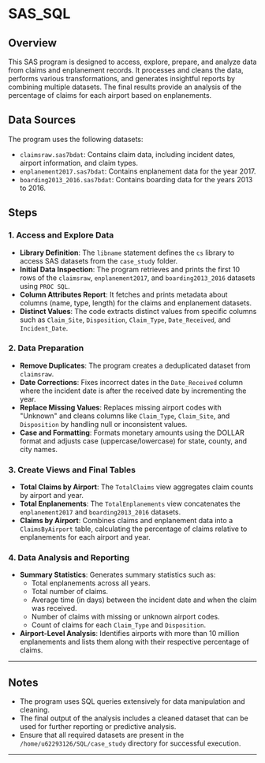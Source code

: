 # SAS_SQL

## Overview

This SAS program is designed to access, explore, prepare, and analyze data from claims and enplanement records. It processes and cleans the data, performs various transformations, and generates insightful reports by combining multiple datasets. The final results provide an analysis of the percentage of claims for each airport based on enplanements.

## Data Sources

The program uses the following datasets:
- `claimsraw.sas7bdat`: Contains claim data, including incident dates, airport information, and claim types.
- `enplanement2017.sas7bdat`: Contains enplanement data for the year 2017.
- `boarding2013_2016.sas7bdat`: Contains boarding data for the years 2013 to 2016.

## Steps

### 1. Access and Explore Data
- **Library Definition**: The `libname` statement defines the `cs` library to access SAS datasets from the `case_study` folder.
- **Initial Data Inspection**: The program retrieves and prints the first 10 rows of the `claimsraw`, `enplanement2017`, and `boarding2013_2016` datasets using `PROC SQL`.
- **Column Attributes Report**: It fetches and prints metadata about columns (name, type, length) for the claims and enplanement datasets.
- **Distinct Values**: The code extracts distinct values from specific columns such as `Claim_Site`, `Disposition`, `Claim_Type`, `Date_Received`, and `Incident_Date`.

### 2. Data Preparation
- **Remove Duplicates**: The program creates a deduplicated dataset from `claimsraw`.
- **Date Corrections**: Fixes incorrect dates in the `Date_Received` column where the incident date is after the received date by incrementing the year.
- **Replace Missing Values**: Replaces missing airport codes with "Unknown" and cleans columns like `Claim_Type`, `Claim_Site`, and `Disposition` by handling null or inconsistent values.
- **Case and Formatting**: Formats monetary amounts using the DOLLAR format and adjusts case (uppercase/lowercase) for state, county, and city names.

### 3. Create Views and Final Tables
- **Total Claims by Airport**: The `TotalClaims` view aggregates claim counts by airport and year.
- **Total Enplanements**: The `TotalEnplanements` view concatenates the `enplanement2017` and `boarding2013_2016` datasets.
- **Claims by Airport**: Combines claims and enplanement data into a `ClaimsByAirport` table, calculating the percentage of claims relative to enplanements for each airport and year.

### 4. Data Analysis and Reporting
- **Summary Statistics**: Generates summary statistics such as:
  - Total enplanements across all years.
  - Total number of claims.
  - Average time (in days) between the incident date and when the claim was received.
  - Number of claims with missing or unknown airport codes.
  - Count of claims for each `Claim_Type` and `Disposition`.
- **Airport-Level Analysis**: Identifies airports with more than 10 million enplanements and lists them along with their respective percentage of claims.

---

## Notes
- The program uses SQL queries extensively for data manipulation and cleaning.
- The final output of the analysis includes a cleaned dataset that can be used for further reporting or predictive analysis.
- Ensure that all required datasets are present in the `/home/u62293126/SQL/case_study` directory for successful execution.

---
